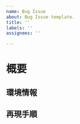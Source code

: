 ```yaml
---
name: Bug Issue
about: Bug Issue template.
title: ''
labels: ''
assignees: ''

---
```


# 概要


## 環境情報


## 再現手順
